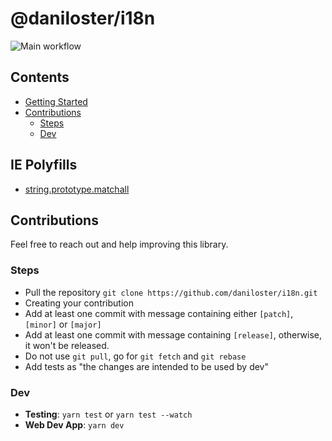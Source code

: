 # @daniloster/i18n

![Main workflow](https://github.com/daniloster/i18n/workflows/Main%20workflow/badge.svg)

## Contents

- [Getting Started](https://github.com/daniloster/i18n/blob/master/docs/GETTING_STARTED.md)
- [Contributions](#Contributions)
  - [Steps](#Steps)
  - [Dev](#Dev)

## IE Polyfills

- [string.prototype.matchall](https://www.npmjs.com/package/string.prototype.matchall)

## Contributions

Feel free to reach out and help improving this library.

### Steps

- Pull the repository `git clone https://github.com/daniloster/i18n.git`
- Creating your contribution
- Add at least one commit with message containing either `[patch]`, `[minor]` or `[major]`
- Add at least one commit with message containing `[release]`, otherwise, it won't be released.
- Do not use `git pull`, go for `git fetch` and `git rebase`
- Add tests as "the changes are intended to be used by dev"

### Dev

- **Testing**: `yarn test` or `yarn test --watch`
- **Web Dev App**: `yarn dev`
